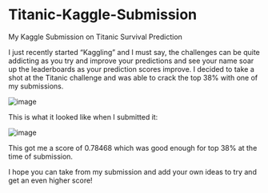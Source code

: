 # Titanic-Kaggle-Submission
My Kaggle Submission on Titanic Survival Prediction

I just recently started “Kaggling” and I must say, the challenges can be quite addicting as you try and improve your predictions and see your name soar up the leaderboards as your prediction scores improve. I decided to take a shot at the Titanic challenge and was able to crack the top 38% with one of my submissions.

![image](https://user-images.githubusercontent.com/36665975/64830812-1bfddc80-d5f0-11e9-9ca9-2b035de9ec1a.png)


This is what it looked like when I submitted it:


![image](https://user-images.githubusercontent.com/36665975/64830847-4485d680-d5f0-11e9-8243-0ae54d353aef.png)


This got me a score of 0.78468 which was good enough for top 38% at the time of submission.

I hope you can take from my submission and add your own ideas to try and get an even higher score!

